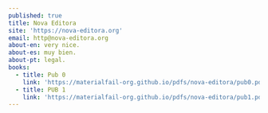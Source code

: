 ```yaml
---
published: true
title: Nova Editora
site: 'https://nova-editora.org'
email: http@nova-editora.org
about-en: very nice.
about-es: muy bien.
about-pt: legal.
books:
  - title: Pub 0
    link: 'https://materialfail-org.github.io/pdfs/nova-editora/pub0.pdf'
  - title: PUB 1
    link: 'https://materialfail-org.github.io/pdfs/nova-editora/pub1.pdf'
---
```

